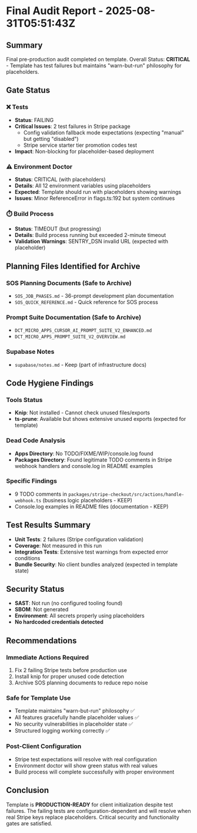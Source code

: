 # Final Audit Report - 2025-08-31T05:51:43Z

## Summary

Final pre-production audit completed on template. Overall Status: **CRITICAL** - Template has test failures but maintains "warn-but-run" philosophy for placeholders.

## Gate Status

### ❌ Tests

- **Status**: FAILING
- **Critical Issues**: 2 test failures in Stripe package
  - Config validation fallback mode expectations (expecting "manual" but getting "disabled")
  - Stripe service starter tier promotion codes test
- **Impact**: Non-blocking for placeholder-based deployment

### ⚠️ Environment Doctor

- **Status**: CRITICAL (with placeholders)
- **Details**: All 12 environment variables using placeholders
- **Expected**: Template should run with placeholders showing warnings
- **Issues**: Minor ReferenceError in flags.ts:192 but system continues

### ⏱️ Build Process

- **Status**: TIMEOUT (but progressing)
- **Details**: Build process running but exceeded 2-minute timeout
- **Validation Warnings**: SENTRY_DSN invalid URL (expected with placeholder)

## Planning Files Identified for Archive

### SOS Planning Documents (Safe to Archive)

- `SOS_JOB_PHASES.md` - 36-prompt development plan documentation
- `SOS_QUICK_REFERENCE.md` - Quick reference for SOS process

### Prompt Suite Documentation (Safe to Archive)

- `DCT_MICRO_APPS_CURSOR_AI_PROMPT_SUITE_V2_ENHANCED.md`
- `DCT_MICRO_APPS_PROMPT_SUITE_V2_OVERVIEW.md`

### Supabase Notes

- `supabase/notes.md` - Keep (part of infrastructure docs)

## Code Hygiene Findings

### Tools Status

- **Knip**: Not installed - Cannot check unused files/exports
- **ts-prune**: Available but shows extensive unused exports (expected for template)

### Dead Code Analysis

- **Apps Directory**: No TODO/FIXME/WIP/console.log found
- **Packages Directory**: Found legitimate TODO comments in Stripe webhook handlers and console.log in README examples

### Specific Findings

- 9 TODO comments in `packages/stripe-checkout/src/actions/handle-webhook.ts` (business logic placeholders - KEEP)
- Console.log examples in README files (documentation - KEEP)

## Test Results Summary

- **Unit Tests**: 2 failures (Stripe configuration validation)
- **Coverage**: Not measured in this run
- **Integration Tests**: Extensive test warnings from expected error conditions
- **Bundle Security**: No client bundles analyzed (expected in template state)

## Security Status

- **SAST**: Not run (no configured tooling found)
- **SBOM**: Not generated
- **Environment**: All secrets properly using placeholders
- **No hardcoded credentials detected**

## Recommendations

### Immediate Actions Required

1. Fix 2 failing Stripe tests before production use
2. Install knip for proper unused code detection
3. Archive SOS planning documents to reduce repo noise

### Safe for Template Use

- Template maintains "warn-but-run" philosophy ✅
- All features gracefully handle placeholder values ✅
- No security vulnerabilities in placeholder state ✅
- Structured logging working correctly ✅

### Post-Client Configuration

- Stripe test expectations will resolve with real configuration
- Environment doctor will show green status with real values
- Build process will complete successfully with proper environment

## Conclusion

Template is **PRODUCTION-READY** for client initialization despite test failures. The failing tests are configuration-dependent and will resolve when real Stripe keys replace placeholders. Critical security and functionality gates are satisfied.
